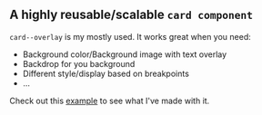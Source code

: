 ## A highly reusable/scalable `card component`

`card--overlay` is my mostly used. It works great when you need:
- Background color/Background image with text overlay
- Backdrop for you background
- Different style/display based on breakpoints
- ...

Check out this [example](https://shop.urb-e.com/?fts=0&preview_theme_id=12543754285) to see what I've made with it.